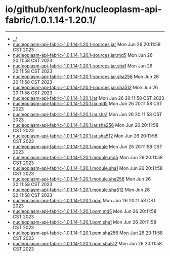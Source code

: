 # io/github/xenfork/nucleoplasm-api-fabric/1.0.1.14-1.20.1/

---
- [../](../index.md)
- [nucleoplasm-api-fabric-1.0.1.14-1.20.1-sources.jar](nucleoplasm-api-fabric-1.0.1.14-1.20.1-sources.jar) Mon Jun 26 20:11:58 CST 2023
- [nucleoplasm-api-fabric-1.0.1.14-1.20.1-sources.jar.md5](nucleoplasm-api-fabric-1.0.1.14-1.20.1-sources.jar.md5) Mon Jun 26 20:11:58 CST 2023
- [nucleoplasm-api-fabric-1.0.1.14-1.20.1-sources.jar.sha1](nucleoplasm-api-fabric-1.0.1.14-1.20.1-sources.jar.sha1) Mon Jun 26 20:11:58 CST 2023
- [nucleoplasm-api-fabric-1.0.1.14-1.20.1-sources.jar.sha256](nucleoplasm-api-fabric-1.0.1.14-1.20.1-sources.jar.sha256) Mon Jun 26 20:11:58 CST 2023
- [nucleoplasm-api-fabric-1.0.1.14-1.20.1-sources.jar.sha512](nucleoplasm-api-fabric-1.0.1.14-1.20.1-sources.jar.sha512) Mon Jun 26 20:11:58 CST 2023
- [nucleoplasm-api-fabric-1.0.1.14-1.20.1.jar](nucleoplasm-api-fabric-1.0.1.14-1.20.1.jar) Mon Jun 26 20:11:58 CST 2023
- [nucleoplasm-api-fabric-1.0.1.14-1.20.1.jar.md5](nucleoplasm-api-fabric-1.0.1.14-1.20.1.jar.md5) Mon Jun 26 20:11:58 CST 2023
- [nucleoplasm-api-fabric-1.0.1.14-1.20.1.jar.sha1](nucleoplasm-api-fabric-1.0.1.14-1.20.1.jar.sha1) Mon Jun 26 20:11:58 CST 2023
- [nucleoplasm-api-fabric-1.0.1.14-1.20.1.jar.sha256](nucleoplasm-api-fabric-1.0.1.14-1.20.1.jar.sha256) Mon Jun 26 20:11:58 CST 2023
- [nucleoplasm-api-fabric-1.0.1.14-1.20.1.jar.sha512](nucleoplasm-api-fabric-1.0.1.14-1.20.1.jar.sha512) Mon Jun 26 20:11:58 CST 2023
- [nucleoplasm-api-fabric-1.0.1.14-1.20.1.module](nucleoplasm-api-fabric-1.0.1.14-1.20.1.module) Mon Jun 26 20:11:58 CST 2023
- [nucleoplasm-api-fabric-1.0.1.14-1.20.1.module.md5](nucleoplasm-api-fabric-1.0.1.14-1.20.1.module.md5) Mon Jun 26 20:11:58 CST 2023
- [nucleoplasm-api-fabric-1.0.1.14-1.20.1.module.sha1](nucleoplasm-api-fabric-1.0.1.14-1.20.1.module.sha1) Mon Jun 26 20:11:58 CST 2023
- [nucleoplasm-api-fabric-1.0.1.14-1.20.1.module.sha256](nucleoplasm-api-fabric-1.0.1.14-1.20.1.module.sha256) Mon Jun 26 20:11:58 CST 2023
- [nucleoplasm-api-fabric-1.0.1.14-1.20.1.module.sha512](nucleoplasm-api-fabric-1.0.1.14-1.20.1.module.sha512) Mon Jun 26 20:11:58 CST 2023
- [nucleoplasm-api-fabric-1.0.1.14-1.20.1.pom](nucleoplasm-api-fabric-1.0.1.14-1.20.1.pom) Mon Jun 26 20:11:58 CST 2023
- [nucleoplasm-api-fabric-1.0.1.14-1.20.1.pom.md5](nucleoplasm-api-fabric-1.0.1.14-1.20.1.pom.md5) Mon Jun 26 20:11:58 CST 2023
- [nucleoplasm-api-fabric-1.0.1.14-1.20.1.pom.sha1](nucleoplasm-api-fabric-1.0.1.14-1.20.1.pom.sha1) Mon Jun 26 20:11:58 CST 2023
- [nucleoplasm-api-fabric-1.0.1.14-1.20.1.pom.sha256](nucleoplasm-api-fabric-1.0.1.14-1.20.1.pom.sha256) Mon Jun 26 20:11:58 CST 2023
- [nucleoplasm-api-fabric-1.0.1.14-1.20.1.pom.sha512](nucleoplasm-api-fabric-1.0.1.14-1.20.1.pom.sha512) Mon Jun 26 20:11:58 CST 2023

